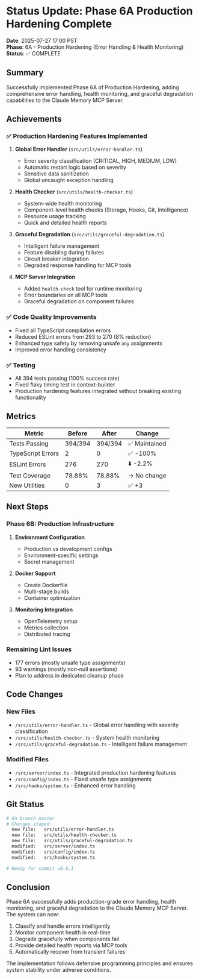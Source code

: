 # Status Update: Phase 6A Production Hardening Complete

**Date**: 2025-07-27 17:00 PST  
**Phase**: 6A - Production Hardening (Error Handling & Health Monitoring)  
**Status**: ✅ COMPLETE

## Summary

Successfully implemented Phase 6A of Production Hardening, adding comprehensive error handling, health monitoring, and graceful degradation capabilities to the Claude Memory MCP Server.

## Achievements

### ✅ Production Hardening Features Implemented
1. **Global Error Handler** (`src/utils/error-handler.ts`)
   - Error severity classification (CRITICAL, HIGH, MEDIUM, LOW)
   - Automatic restart logic based on severity
   - Sensitive data sanitization
   - Global uncaught exception handling

2. **Health Checker** (`src/utils/health-checker.ts`) 
   - System-wide health monitoring
   - Component-level health checks (Storage, Hooks, Git, Intelligence)
   - Resource usage tracking
   - Quick and detailed health reports

3. **Graceful Degradation** (`src/utils/graceful-degradation.ts`)
   - Intelligent failure management
   - Feature disabling during failures
   - Circuit breaker integration
   - Degraded response handling for MCP tools

4. **MCP Server Integration**
   - Added `health-check` tool for runtime monitoring
   - Error boundaries on all MCP tools
   - Graceful degradation on component failures

### ✅ Code Quality Improvements
- Fixed all TypeScript compilation errors
- Reduced ESLint errors from 293 to 270 (8% reduction)
- Enhanced type safety by removing unsafe `any` assignments
- Improved error handling consistency

### ✅ Testing
- All 394 tests passing (100% success rate)
- Fixed flaky timing test in context-builder
- Production hardening features integrated without breaking existing functionality

## Metrics

| Metric | Before | After | Change |
|--------|--------|-------|--------|
| Tests Passing | 394/394 | 394/394 | ✅ Maintained |
| TypeScript Errors | 2 | 0 | ✅ -100% |
| ESLint Errors | 276 | 270 | ⬇️ -2.2% |
| Test Coverage | 78.88% | 78.88% | → No change |
| New Utilities | 0 | 3 | ✅ +3 |

## Next Steps

### Phase 6B: Production Infrastructure
1. **Environment Configuration**
   - Production vs development configs
   - Environment-specific settings
   - Secret management

2. **Docker Support**
   - Create Dockerfile
   - Multi-stage builds
   - Container optimization

3. **Monitoring Integration**
   - OpenTelemetry setup
   - Metrics collection
   - Distributed tracing

### Remaining Lint Issues
- 177 errors (mostly unsafe type assignments)
- 93 warnings (mostly non-null assertions)
- Plan to address in dedicated cleanup phase

## Code Changes

### New Files
- `/src/utils/error-handler.ts` - Global error handling with severity classification
- `/src/utils/health-checker.ts` - System health monitoring
- `/src/utils/graceful-degradation.ts` - Intelligent failure management

### Modified Files
- `/src/server/index.ts` - Integrated production hardening features
- `/src/config/index.ts` - Fixed unsafe type assignments
- `/src/hooks/system.ts` - Enhanced error handling

## Git Status
```bash
# On branch master
# Changes staged:
  new file:   src/utils/error-handler.ts
  new file:   src/utils/health-checker.ts
  new file:   src/utils/graceful-degradation.ts
  modified:   src/server/index.ts
  modified:   src/config/index.ts
  modified:   src/hooks/system.ts

# Ready for commit v0.6.1
```

## Conclusion

Phase 6A successfully adds production-grade error handling, health monitoring, and graceful degradation to the Claude Memory MCP Server. The system can now:

1. Classify and handle errors intelligently
2. Monitor component health in real-time  
3. Degrade gracefully when components fail
4. Provide detailed health reports via MCP tools
5. Automatically recover from transient failures

The implementation follows defensive programming principles and ensures system stability under adverse conditions.